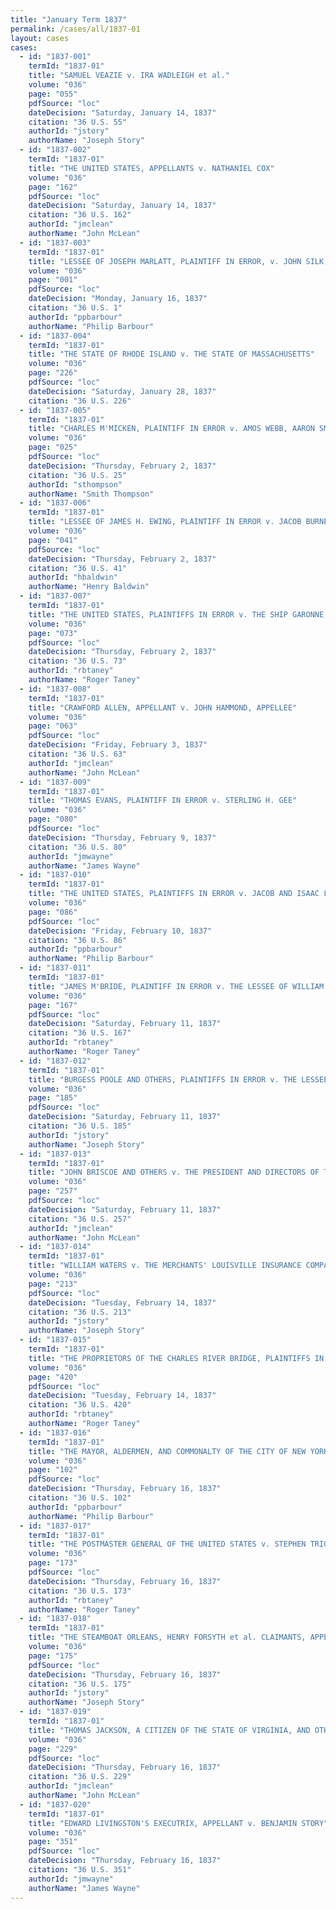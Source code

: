 ```yaml
---
title: "January Term 1837"
permalink: /cases/all/1837-01
layout: cases
cases:
  - id: "1837-001"
    termId: "1837-01"
    title: "SAMUEL VEAZIE v. IRA WADLEIGH et al."
    volume: "036"
    page: "055"
    pdfSource: "loc"
    dateDecision: "Saturday, January 14, 1837"
    citation: "36 U.S. 55"
    authorId: "jstory"
    authorName: "Joseph Story"
  - id: "1837-002"
    termId: "1837-01"
    title: "THE UNITED STATES, APPELLANTS v. NATHANIEL COX"
    volume: "036"
    page: "162"
    pdfSource: "loc"
    dateDecision: "Saturday, January 14, 1837"
    citation: "36 U.S. 162"
    authorId: "jmclean"
    authorName: "John McLean"
  - id: "1837-003"
    termId: "1837-01"
    title: "LESSEE OF JOSEPH MARLATT, PLAINTIFF IN ERROR, v. JOHN SILK, AND JOHN M'DONALD"
    volume: "036"
    page: "001"
    pdfSource: "loc"
    dateDecision: "Monday, January 16, 1837"
    citation: "36 U.S. 1"
    authorId: "ppbarbour"
    authorName: "Philip Barbour"
  - id: "1837-004"
    termId: "1837-01"
    title: "THE STATE OF RHODE ISLAND v. THE STATE OF MASSACHUSETTS"
    volume: "036"
    page: "226"
    pdfSource: "loc"
    dateDecision: "Saturday, January 28, 1837"
    citation: "36 U.S. 226"
  - id: "1837-005"
    termId: "1837-01"
    title: "CHARLES M'MICKEN, PLAINTIFF IN ERROR v. AMOS WEBB, AARON SMITH, AND IRA SMITH, DEFENDANTS"
    volume: "036"
    page: "025"
    pdfSource: "loc"
    dateDecision: "Thursday, February 2, 1837"
    citation: "36 U.S. 25"
    authorId: "sthompson"
    authorName: "Smith Thompson"
  - id: "1837-006"
    termId: "1837-01"
    title: "LESSEE OF JAMES H. EWING, PLAINTIFF IN ERROR v. JACOB BURNET"
    volume: "036"
    page: "041"
    pdfSource: "loc"
    dateDecision: "Thursday, February 2, 1837"
    citation: "36 U.S. 41"
    authorId: "hbaldwin"
    authorName: "Henry Baldwin"
  - id: "1837-007"
    termId: "1837-01"
    title: "THE UNITED STATES, PLAINTIFFS IN ERROR v. THE SHIP GARONNE, WILLIAM SKIDDY AND OTHERS, CLAIMANTS"
    volume: "036"
    page: "073"
    pdfSource: "loc"
    dateDecision: "Thursday, February 2, 1837"
    citation: "36 U.S. 73"
    authorId: "rbtaney"
    authorName: "Roger Taney"
  - id: "1837-008"
    termId: "1837-01"
    title: "CRAWFORD ALLEN, APPELLANT v. JOHN HAMMOND, APPELLEE"
    volume: "036"
    page: "063"
    pdfSource: "loc"
    dateDecision: "Friday, February 3, 1837"
    citation: "36 U.S. 63"
    authorId: "jmclean"
    authorName: "John McLean"
  - id: "1837-009"
    termId: "1837-01"
    title: "THOMAS EVANS, PLAINTIFF IN ERROR v. STERLING H. GEE"
    volume: "036"
    page: "080"
    pdfSource: "loc"
    dateDecision: "Thursday, February 9, 1837"
    citation: "36 U.S. 80"
    authorId: "jmwayne"
    authorName: "James Wayne"
  - id: "1837-010"
    termId: "1837-01"
    title: "THE UNITED STATES, PLAINTIFFS IN ERROR v. JACOB AND ISAAC LEFFLER"
    volume: "036"
    page: "086"
    pdfSource: "loc"
    dateDecision: "Friday, February 10, 1837"
    citation: "36 U.S. 86"
    authorId: "ppbarbour"
    authorName: "Philip Barbour"
  - id: "1837-011"
    termId: "1837-01"
    title: "JAMES M'BRIDE, PLAINTIFF IN ERROR v. THE LESSEE OF WILLIAM HOEY"
    volume: "036"
    page: "167"
    pdfSource: "loc"
    dateDecision: "Saturday, February 11, 1837"
    citation: "36 U.S. 167"
    authorId: "rbtaney"
    authorName: "Roger Taney"
  - id: "1837-012"
    termId: "1837-01"
    title: "BURGESS POOLE AND OTHERS, PLAINTIFFS IN ERROR v. THE LESSEE OF JOHN FLEEGER AND OTHERS"
    volume: "036"
    page: "185"
    pdfSource: "loc"
    dateDecision: "Saturday, February 11, 1837"
    citation: "36 U.S. 185"
    authorId: "jstory"
    authorName: "Joseph Story"
  - id: "1837-013"
    termId: "1837-01"
    title: "JOHN BRISCOE AND OTHERS v. THE PRESIDENT AND DIRECTORS OF THE BANK OF THE COMMONWEALTH OF KENTUCKY"
    volume: "036"
    page: "257"
    pdfSource: "loc"
    dateDecision: "Saturday, February 11, 1837"
    citation: "36 U.S. 257"
    authorId: "jmclean"
    authorName: "John McLean"
  - id: "1837-014"
    termId: "1837-01"
    title: "WILLIAM WATERS v. THE MERCHANTS' LOUISVILLE INSURANCE COMPANY"
    volume: "036"
    page: "213"
    pdfSource: "loc"
    dateDecision: "Tuesday, February 14, 1837"
    citation: "36 U.S. 213"
    authorId: "jstory"
    authorName: "Joseph Story"
  - id: "1837-015"
    termId: "1837-01"
    title: "THE PROPRIETORS OF THE CHARLES RIVER BRIDGE, PLAINTIFFS IN ERROR v. THE PROPRIETORS OF THE WARREN BRIDGE, AND OTHER"
    volume: "036"
    page: "420"
    pdfSource: "loc"
    dateDecision: "Tuesday, February 14, 1837"
    citation: "36 U.S. 420"
    authorId: "rbtaney"
    authorName: "Roger Taney"
  - id: "1837-016"
    termId: "1837-01"
    title: "THE MAYOR, ALDERMEN, AND COMMONALTY OF THE CITY OF NEW YORK, PLAINTIFFS v. GEORGE MILN"
    volume: "036"
    page: "102"
    pdfSource: "loc"
    dateDecision: "Thursday, February 16, 1837"
    citation: "36 U.S. 102"
    authorId: "ppbarbour"
    authorName: "Philip Barbour"
  - id: "1837-017"
    termId: "1837-01"
    title: "THE POSTMASTER GENERAL OF THE UNITED STATES v. STEPHEN TRIGG, ADMINISTRATOR OF ELIAS RECTOR"
    volume: "036"
    page: "173"
    pdfSource: "loc"
    dateDecision: "Thursday, February 16, 1837"
    citation: "36 U.S. 173"
    authorId: "rbtaney"
    authorName: "Roger Taney"
  - id: "1837-018"
    termId: "1837-01"
    title: "THE STEAMBOAT ORLEANS, HENRY FORSYTH et al. CLAIMANTS, APPELLANTS v. THOMAS PHOEBUS"
    volume: "036"
    page: "175"
    pdfSource: "loc"
    dateDecision: "Thursday, February 16, 1837"
    citation: "36 U.S. 175"
    authorId: "jstory"
    authorName: "Joseph Story"
  - id: "1837-019"
    termId: "1837-01"
    title: "THOMAS JACKSON, A CITIZEN OF THE STATE OF VIRGINIA, AND OTHERS, CITIZENS OF THAT STATE v. THE REVEREND WILLIAM E. ASHTON, A CITIZEN OF THE STATE OF PENNSYLVANI"
    volume: "036"
    page: "229"
    pdfSource: "loc"
    dateDecision: "Thursday, February 16, 1837"
    citation: "36 U.S. 229"
    authorId: "jmclean"
    authorName: "John McLean"
  - id: "1837-020"
    termId: "1837-01"
    title: "EDWARD LIVINGSTON'S EXECUTRIX, APPELLANT v. BENJAMIN STORY"
    volume: "036"
    page: "351"
    pdfSource: "loc"
    dateDecision: "Thursday, February 16, 1837"
    citation: "36 U.S. 351"
    authorId: "jmwayne"
    authorName: "James Wayne"
---
```

